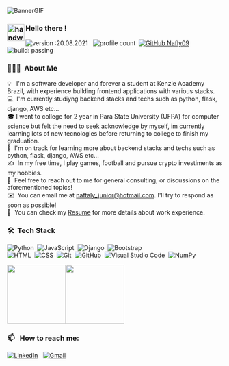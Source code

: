 ![BannerGIF](https://media.giphy.com/media/sFvIJOBiswjblnOr0Z/giphy.gif)


### <img alt="handwavegif" src="https://user-images.githubusercontent.com/39513876/112366216-8cfe7400-8cfe-11eb-8116-7d3dbae20e97.gif" width='40' align="left"/> Hello there !
![version :20.08.2021](https://img.shields.io/badge/version-20.08.2021-informational) &nbsp;
![profile count](https://komarev.com/ghpvc/?username=Nafly09&color=red)&nbsp;
[![GitHub Nafly09](https://img.shields.io/github/followers/Nafly09?label=follow&style=social)](https://github.com/Nafly09)&nbsp;
![build: passing](https://img.shields.io/badge/build-passing-success)
### 👨🏻‍💻 &nbsp;About Me

💡 &nbsp; I'm a software developer and forever a student at Kenzie Academy Brazil, with experience building frontend applications with various stacks. \
💻 &nbsp;I'm currently studiyng backend stacks and techs such as python, flask, django, AWS etc...\
🎓&nbsp;I went to college for 2 year in Pará State University (UFPA) for computer science but felt the need to seek acknowledge by myself, im currently learning lots of new tecnologies before returning to college to finish my graduation.\
🌱 &nbsp;I'm on track for learning more about backend stacks and techs such as python, flask, django, AWS etc...\
✍️ &nbsp;In my free time, I play games, football and pursue crypto investiments as my hobbies.\
💬 &nbsp;Feel free to reach out to me for general consulting, or discussions on the aforementioned topics!\
✉️ &nbsp;You can email me at naftaly_junior@hotmail.com. I'll try to respond as soon as possible!\
📄 &nbsp;You can check my [Resume](https://drive.google.com/file/d/138FcDXudHyZrUnw4JAuwk3dwbThjl7zW/view?usp=sharing) for more details about work experience.


### 🛠 &nbsp;Tech Stack

![Python](https://img.shields.io/badge/-Python-05122A?style=flat&logo=python)&nbsp;
![JavaScript](https://img.shields.io/badge/-JavaScript-05122A?style=flat&logo=javascript)&nbsp;
![Django](https://img.shields.io/badge/-Django-05122A?style=flat&logo=django&logoColor=092E20)&nbsp;
![Bootstrap](https://img.shields.io/badge/-Bootstrap-05122A?style=flat&logo=bootstrap&logoColor=563D7C)\
![HTML](https://img.shields.io/badge/-HTML-05122A?style=flat&logo=HTML5)&nbsp;
![CSS](https://img.shields.io/badge/-CSS-05122A?style=flat&logo=CSS3&logoColor=1572B6)&nbsp;
![Git](https://img.shields.io/badge/-Git-05122A?style=flat&logo=git)&nbsp;
![GitHub](https://img.shields.io/badge/-GitHub-05122A?style=flat&logo=github)&nbsp;
![Visual Studio Code](https://img.shields.io/badge/-Visual%20Studio%20Code-05122A?style=flat&logo=visual-studio-code&logoColor=007ACC)&nbsp;
![NumPy](https://img.shields.io/badge/numpy%20-%23013243.svg?&style=flat&logo=numpy&logoColor=white)&nbsp;

<img height="137px" src="https://github-readme-stats.vercel.app/api?username=Nafly09&hide_title=true&hide_border=true&show_icons=true&include_all_commits=true&count_private=true&line_height=21&text_color=000&icon_color=000&bg_color=0,501273,9982C0&theme=graywhite" /><!-- wi*quL3fcV --><img height="137px" src="https://github-readme-stats.vercel.app/api/top-langs/?username=Nafly09&hide=html&hide_title=true&hide_border=true&layout=compact&langs_count=6&exclude_repo=comp426,Redventures-Movie-Quotes&text_color=000&icon_color=fff&bg_color=0,DADBB9,B7BA66,CACF3D&theme=graywhite" />

### 📫 &nbsp; How to reach me:


<a href="https://www.linkedin.com/in/naftalyjunior/"><img alt="LinkedIn" src="https://img.shields.io/badge/linkedin%20-%230077B5.svg?&style=flat&logo=linkedin&logoColor=white"/></a> &nbsp;
<a href="mailto:naftaly.junior91@gmail.com"><img alt="Gmail" src="https://img.shields.io/badge/Gmail-D14836?style=flat&logo=gmail&logoColor=white" /></a> &nbsp;
